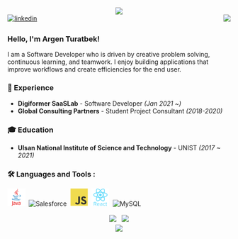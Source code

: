 <div align="center">
  <img src="https://capsule-render.vercel.app/api?type=waving&color=auto&height=250&section=header&text=Welcome%20&fontSize=70&fontColor=ffffff" align="center"/>
</div>

<div align="right">
<img src="https://komarev.com/ghpvc/?username=argenturatbek&&style=flat-square" align="right" />
</div>    

<a href="https://linkedin.com/in/argen-turatbek" target="_blank">
<img src=https://img.shields.io/badge/linkedin-%231E77B5.svg?&style=for-the-badge&logo=linkedin&logoColor=white alt=linkedin style="margin-bottom: 5px;" />
</a>

</a>

  



### Hello, I'm Argen Turatbek!

 I am a Software Developer who is driven by creative problem solving, continuous learning, and teamwork. I enjoy building applications that improve workflows and create efficiencies for the end user.
</br>

### 💫 Experience
- **Digiformer SaaSLab** - Software Developer *(Jan 2021 ~)*
- **Global Consulting Partners** - Student Project Consultant *(2018-2020)*  

### 🎓 Education
- **Ulsan National Institute of Science and Technology** - UNIST  *(2017 ~ 2021)*
 
 
### :hammer_and_wrench: Languages and Tools :
<div>
  <img src="https://github.com/devicons/devicon/blob/master/icons/java/java-original-wordmark.svg" title="Java" alt="Java" width="40" height="40"/>&nbsp;
  <img src="https://cdn.jsdelivr.net/gh/devicons/devicon/icons/salesforce/salesforce-original.svg" title="Salesforce" alt="Salesforce" width="40" height="40"/>&nbsp;
  <img src="https://github.com/devicons/devicon/blob/master/icons/javascript/javascript-original.svg" title="JavaScript" alt="JavaScript" width="40" height="40"/>&nbsp;
  <img src="https://github.com/devicons/devicon/blob/master/icons/react/react-original-wordmark.svg" title="React" alt="React" width="40" height="40"/>&nbsp;
<img src="https://cdn.jsdelivr.net/gh/devicons/devicon/icons/mysql/mysql-original-wordmark.svg" title="MySQL" alt="MySQL" width="40" height="40"/>&nbsp;
</div>

</td></tr></table>  

<br/>  


  
<!-- <h2 align="center">Tech Stack</h2>
<h3 align="center">🌱Studying</h3>
<div align="center">
  <img alt="Salesforce" src="https://img.shields.io/badge/Salesforce-00A1E0.svg?&style=for-the-badge&logo=Salesforce&logoColor=white"/>
</div></br> -->

<!-- <h3 align="center">💻Used as the main</h3>
<div align="center">
  <img alt="Java" src="https://img.shields.io/badge/java-%23ED8B00.svg?style=for-the-badge&logo=java&logoColor=white"/>
  <img alt="SQL" src="https://img.shields.io/badge/SQL-4479A1.svg?&style=for-the-badge&logo=MySQL&logoColor=black"/>
  <img alt="Spring boot" src="https://img.shields.io/badge/SpringBoot-6DB33F.svg?&style=for-the-badge&logo=SpringBoot&logoColor=black"/>  
  <img alt="Linux" src="https://img.shields.io/badge/Linux-FCC624.svg?&style=for-the-badge&logo=Linux&logoColor=black"/>
</div></br>
 -->
<!-- <h3 align="center">💻Able to do</h3>
<div align="center">
  <img alt="Apache Hadoop" src="https://img.shields.io/badge/ApacheHadoop-66CCFF.svg?&style=for-the-badge&logo=ApacheHadoop&logoColor=black"/> 
  <img alt="Python" src="https://img.shields.io/badge/Python-3776AB.svg?&style=for-the-badge&logo=Python&logoColor=black"/>
  <img alt="C" src="https://img.shields.io/badge/C-A8B9CC.svg?&style=for-the-badge&logo=C&logoColor=white"/> 
  <img alt="Html" src="https://img.shields.io/badge/HTML-E34F26.svg?&style=for-the-badge&logo=HTML5&logoColor=white" style="display:inline"/> 
  <img alt="JavaScript" src="https://img.shields.io/badge/JavaScript-F7DF1E.svg?&style=for-the-badge&logo=JavaScript&logoColor=black"/> 
</div></br> -->

<!-- <h2 align="center">Tools</h2>
<div align="center">
     <img alt="Intellij" src="https://img.shields.io/badge/IntelliJIDEA-000000.svg?style=for-the-badge&logo=intellij-idea&logoColor=white"/>
     <img alt="Eclipse" src="https://img.shields.io/badge/EclipseIDE-2C2255.svg?&style=for-the-badge&logo=EclipseIDE&logoColor=white"/> 
     <img alt="VMware" src="https://img.shields.io/badge/VMware-607078.svg?&style=for-the-badge&logo=VMware&logoColor=white"/>
     <img alt="GitHub" src="https://img.shields.io/badge/GitHub-181717.svg?&style=for-the-badge&logo=GitHub&logoColor=white"/>
</div align="center"></br></br> -->

<div align="center">
  <img src="https://github-readme-stats.vercel.app/api/top-langs/?username=argenturatbek&langs_count=8&layout=compact&card_width=200" />&nbsp&nbsp
  <img src="https://github-readme-stats.vercel.app/api?username=argenturatbek&show_icons=true&theme=panda" />
</div>

<div align="center">
  <img src="https://capsule-render.vercel.app/api?type=waving&color=auto&height=200&section=footer" align="center"/>
</div>


